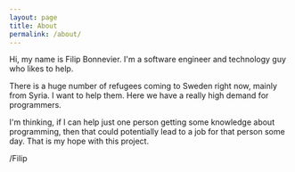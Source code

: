 ```yaml
---
layout: page
title: About
permalink: /about/
---
```


<amp-img width="600" height="248" layout="responsive" src="{{ site.baseurl }}/assets/images/author.jpg"></amp-img>

Hi,
my name is Filip Bonnevier.
I'm a software engineer and technology guy who likes to help.

There is a huge number of refugees coming to Sweden right now,
mainly from Syria.
I want to help them.
Here we have a really high demand for programmers.

I'm thinking, if I can help just one person getting some knowledge about programming,
then that could potentially lead to a job for that person some day.
That is my hope with this project.

/Filip
